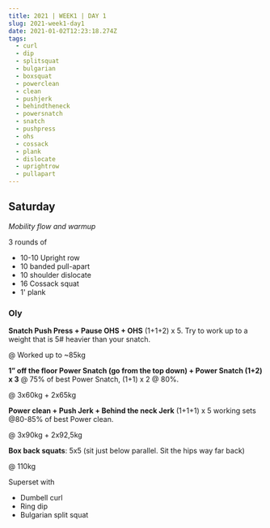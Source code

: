 ```yaml
---
title: 2021 | WEEK1 | DAY 1
slug: 2021-week1-day1
date: 2021-01-02T12:23:18.274Z
tags:
  - curl
  - dip
  - splitsquat
  - bulgarian
  - boxsquat
  - powerclean
  - clean
  - pushjerk
  - behindtheneck
  - powersnatch
  - snatch
  - pushpress
  - ohs
  - cossack
  - plank
  - dislocate
  - uprightrow
  - pullapart
---
```

## Saturday

*Mobility flow and warmup*

3 rounds of

* 10-10 Upright row
* 10 banded pull-apart
* 10 shoulder dislocate
* 16 Cossack squat
* 1' plank

### Oly

**Snatch Push Press + Pause OHS + OHS** (1+1+2) x 5. Try to work up to a weight that is 5# heavier than your snatch.

@ Worked up to ~85kg 

**1” off the floor Power Snatch (go from the top down) + Power Snatch (1+2) x 3** @ 75% of best Power Snatch, (1+1) x 2 @ 80%.

@ 3x60kg + 2x65kg

**Power clean + Push Jerk + Behind the neck Jerk** (1+1+1) x 5 working sets @80-85% of best Power clean.

@ 3x90kg + 2x92,5kg

**Box back squats**: 5x5 (sit just below parallel. Sit the hips way far back)

@ 110kg

Superset with

* Dumbell curl
* Ring dip
* Bulgarian split squat